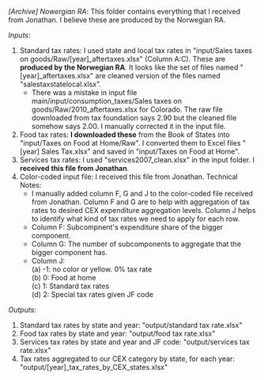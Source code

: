 *[Archive] Nowergian RA*: This folder contains everything that I received from Jonathan. I believe these are produced by the Norwegian RA.   
    
*Inputs*:   
1. Standard tax rates: I used state and local tax rates in "input/Sales taxes on goods/Raw/[year]_aftertaxes.xlsx" (Column A:C). These are **produced by the Norwegian RA**. It looks like the set of files named "[year]_aftertaxes.xlsx" are cleaned version of the files named "salestaxstatelocal.xlsx".      
   - There was a mistake in input file main/input/consumption_taxes/Sales taxes on goods/Raw/2010_aftertaxes.xlsx for Colorado. The raw file downloaded from tax foundation says 2.90          but the cleaned file somehow says 2.00. I manually corrected it in the input file.     
2. Food tax rates: **I downloaded these** from the Book of States into "input/Taxes on Food at Home/Raw". I converted them to Excel files "[year] Sales Tax.xlsx" and saved in "input/Taxes on Food at Home".     
3. Services tax rates: I used "services2007_clean.xlsx" in the input folder. I **received this file from Jonathan**.     
4. Color-coded input file: I received this file from Jonathan. Technical Notes:     
   - I manually added column F, G and J to the color-coded file received from Jonathan. Column F and G are to help with aggregation of tax rates to desired CEX expenditure aggregation       levels. Column J helps to identify what kind of tax rates we need to apply for each row.   
   - Column F: Subcompnent's expenditure share of the bigger component.   
   - Column G: The number of subcomponents to aggregate that the bigger component has.   
   - Column J:     
        (a) -1: no color or yellow. 0% tax rate      
        (b) 0: Food at home      
        (c) 1: Standard tax rates       
        (d) 2: Special tax rates given JF code       
      
*Outputs*:
1. Standard tax rates by state and year: "output/standard tax rate.xlsx"   
2. Food tax rates by state and year: "output/food tax rate.xlsx"   
3. Services tax rates by state and year and JF code: "output/services tax rate.xlsx"    
4. Tax rates aggregated to our CEX category by state, for each year: "output/[year]_tax_rates_by_CEX_states.xlsx"    
